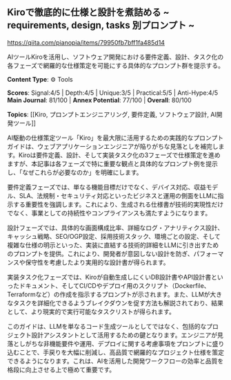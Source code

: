 ## Kiroで徹底的に仕様と設計を煮詰める ~ requirements, design, tasks 別プロンプト ~

https://qiita.com/pianopia/items/79950fb7bff1fa485d14

AIツールKiroを活用し、ソフトウェア開発における要件定義、設計、タスク化の各フェーズで網羅的な仕様策定を可能にする具体的なプロンプト群を提示する。

**Content Type**: ⚙️ Tools

**Scores**: Signal:4/5 | Depth:4/5 | Unique:3/5 | Practical:5/5 | Anti-Hype:4/5
**Main Journal**: 81/100 | **Annex Potential**: 77/100 | **Overall**: 80/100

**Topics**: [[Kiro, プロンプトエンジニアリング, 要件定義, ソフトウェア設計, AI開発ツール]]

AI駆動の仕様策定ツール「Kiro」を最大限に活用するための実践的なプロンプトガイドは、ウェブアプリケーションエンジニアが陥りがちな見落としを補完します。Kiroは要件定義、設計、そして実装タスク化の3フェーズで仕様策定を進めますが、本記事は各フェーズで特に重要な観点と具体的なプロンプト例を提示し、「なぜこれらが必要なのか」を明確にします。

要件定義フェーズでは、単なる機能目標だけでなく、デバイス対応、収益モデル、SLA、法規制・セキュリティ対応といったビジネスと運用の側面をLLMに指示する重要性を強調します。これにより、生成される仕様書が技術的実現性だけでなく、事業としての持続性やコンプライアンスも満たすようになります。

設計フェーズでは、具体的な画面構成比率、詳細なログ・アナリティクス設計、キャッシュ戦略、SEO/OGP設定、採用技術スタック、環境ごとの設定、そして複雑な仕様の明示といった、実装に直結する技術的詳細をLLMに引き出すためのプロンプトを提供。これにより、開発者が意図しない設計を防ぎ、パフォーマンスや保守性を考慮したより実用的な設計書が得られます。

実装タスク化フェーズでは、Kiroが自動生成しにくいDB設計書やAPI設計書といったドキュメント、そしてCI/CDやデプロイ用のスクリプト（Dockerfile、Terraformなど）の作成を指示するプロンプトが示されます。また、LLMが大きなタスクを詳細化できるようブレイクダウンを促す方法も解説されており、結果として、より現実的で実行可能なタスクリストが得られます。

このガイドは、LLMを単なるコード生成ツールとしてではなく、包括的なプロジェクト設計アシスタントとして活用するための鍵となります。エンジニアが見落としがちな非機能要件や運用、デプロイに関する考慮事項をプロンプトに盛り込むことで、手戻りを大幅に削減し、高品質で網羅的なプロジェクト仕様を策定できるようになります。これは、AIを活用した開発ワークフローの効率と品質を格段に向上させる上で極めて重要です。